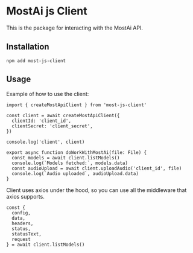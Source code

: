 # MostAi js Client

This is the package for interacting with the MostAi API.

## Installation

```
npm add most-js-client
```

## Usage

Example of how to use the client:

```
import { createMostApiClient } from 'most-js-client'

const client = await createMostApiClient({
  clientId: 'client_id',
  clientSecret: 'client_secret',
})

console.log('client', client)

export async function doWorkWithMostAi(file: File) {
  const models = await client.listModels()
  console.log(`Models fetched:`, models.data)
  const audioUpload = await client.uploadAudio('client_id', file)
  console.log(`Audio uploaded`, audioUpload.data)
}
```

Client uses axios under the hood, so you can use all the middleware that axios supports.

```
const {
  config,
  data,
  headers,
  status,
  statusText,
  request
} = await client.listModels()
```
